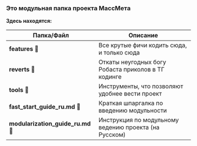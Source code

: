 ### Это модульная папка проекта МассМета

**Здесь находятся:**

| Папка/Файл                         | Описание
| ---------------------------------- | -------------------------------------------------------|
| **features**                    📁 | Все крутые фичи кодить сюда, и только сюда             |
| **reverts**                     📁 | Откаты неугодных богу Робаста приколов в ТГ кодинге    |
| **tools**                       📁 | Инструменты, что позволяют удобнее вести проект        |
| **fast_start_guide_ru.md**      📝 | Краткая шпаргалка по введению модульности              |
| **modularization_guide_ru.md**  📝 | Инструкция по модульному ведению проекта (на Русском)  |
